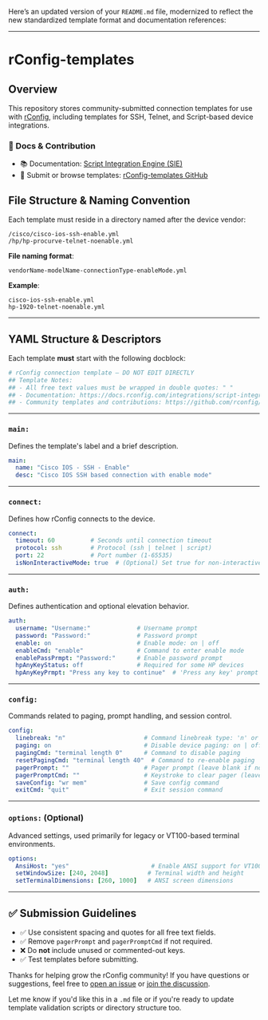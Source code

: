 Here’s an updated version of your `README.md` file, modernized to reflect the new standardized template format and documentation references:

---

# rConfig-templates

## Overview
This repository stores community-submitted connection templates for use with [rConfig](https://www.rconfig.com), including templates for SSH, Telnet, and Script-based device integrations.

### 🔗 Docs & Contribution
- 📚 Documentation: [Script Integration Engine (SIE)](https://docs.rconfig.com/integrations/script-integration-engine/sie/)
- 🤝 Submit or browse templates: [rConfig-templates GitHub](https://github.com/rconfig/rConfig-templates)


## File Structure & Naming Convention

Each template must reside in a directory named after the device vendor:

```
/cisco/cisco-ios-ssh-enable.yml
/hp/hp-procurve-telnet-noenable.yml
```

**File naming format**:
```text
vendorName-modelName-connectionType-enableMode.yml
```
**Example**:
```text
cisco-ios-ssh-enable.yml
hp-1920-telnet-noenable.yml
```

---

## YAML Structure & Descriptors

Each template **must** start with the following docblock:
```yaml
# rConfig connection template – DO NOT EDIT DIRECTLY
## Template Notes:
## - All free text values must be wrapped in double quotes: " "
## - Documentation: https://docs.rconfig.com/integrations/script-integration-engine/sie/
## - Community templates and contributions: https://github.com/rconfig/rConfig-templates
```

---

### `main:`  
Defines the template's label and a brief description.
```yaml
main:
  name: "Cisco IOS - SSH - Enable"
  desc: "Cisco IOS SSH based connection with enable mode"
```

---

### `connect:`  
Defines how rConfig connects to the device.
```yaml
connect:
  timeout: 60          # Seconds until connection timeout
  protocol: ssh        # Protocol (ssh | telnet | script)
  port: 22             # Port number (1-65535)
  isNonInteractiveMode: true  # (Optional) Set true for non-interactive SSH
```

---

### `auth:`  
Defines authentication and optional elevation behavior.
```yaml
auth:
  username: "Username:"             # Username prompt
  password: "Password:"             # Password prompt
  enable: on                        # Enable mode: on | off
  enableCmd: "enable"               # Command to enter enable mode
  enablePassPrmpt: "Password:"      # Enable password prompt
  hpAnyKeyStatus: off               # Required for some HP devices
  hpAnyKeyPrmpt: "Press any key to continue"  # 'Press any key' prompt
```

---

### `config:`  
Commands related to paging, prompt handling, and session control.
```yaml
config:
  linebreak: "n"                      # Command linebreak type: 'n' or 'r'
  paging: on                          # Disable device paging: on | off
  pagingCmd: "terminal length 0"      # Command to disable paging
  resetPagingCmd: "terminal length 40"  # Command to re-enable paging
  pagerPrompt: ""                     # Pager prompt (leave blank if not needed)
  pagerPromptCmd: ""                  # Keystroke to clear pager (leave blank if not needed)
  saveConfig: "wr mem"                # Save config command
  exitCmd: "quit"                     # Exit session command
```

---

### `options:` (Optional)  
Advanced settings, used primarily for legacy or VT100-based terminal environments.
```yaml
options:
  AnsiHost: "yes"                       # Enable ANSI support for VT100 sessions
  setWindowSize: [240, 2048]           # Terminal width and height
  setTerminalDimensions: [260, 1000]   # ANSI screen dimensions
```

---

## ✅ Submission Guidelines

- ✅ Use consistent spacing and quotes for all free text fields.
- ✅ Remove `pagerPrompt` and `pagerPromptCmd` if not required.
- ❌ Do **not** include unused or commented-out keys.
- ✅ Test templates before submitting.


Thanks for helping grow the rConfig community! If you have questions or suggestions, feel free to [open an issue](https://github.com/rconfig/rConfig-templates/issues) or [join the discussion](https://rconfig.com/community/).


Let me know if you'd like this in a `.md` file or if you're ready to update template validation scripts or directory structure too.